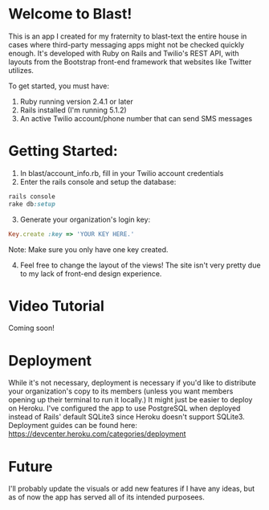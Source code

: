 # Welcome to Blast!
This is an app I created for my fraternity to blast-text the entire house in cases where third-party messaging apps might not be checked quickly enough. It's developed with Ruby on Rails and Twilio's REST API, with layouts from the Bootstrap front-end framework that websites like Twitter utilizes.

To get started, you must have: 
1. Ruby running version 2.4.1 or later
2. Rails installed (I'm running 5.1.2)
3. An active Twilio account/phone number that can send SMS messages

# Getting Started:
1. In blast/account_info.rb, fill in your Twilio account credentials 
2. Enter the rails console and setup the database: 
```ruby 
rails console
rake db:setup
```
3. Generate your organization's login key: 
```ruby
Key.create :key => 'YOUR KEY HERE.'
``` 
Note: Make sure you only have one key created. 

4. Feel free to change the layout of the views! The site isn't very pretty due to my lack of front-end design experience. 

# Video Tutorial
Coming soon! 


# Deployment
While it's not necessary, deployment is necessary if you'd like to distribute your organization's copy to its members (unless you want members opening up their terminal to run it locally.) It might just be easier to deploy on Heroku. I've configured the app to use PostgreSQL when deployed instead of Rails' default SQLite3 since Heroku doesn't support SQLite3. Deployment guides can be found here: https://devcenter.heroku.com/categories/deployment

# Future
I'll probably update the visuals or add new features if I have any ideas, but as of now the app has served all of its intended purposees. 
